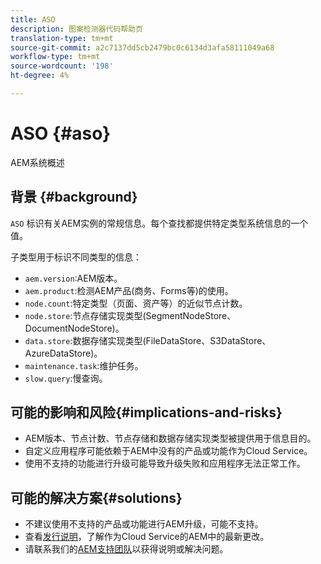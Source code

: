 ```yaml
---
title: ASO
description: 图案检测器代码帮助页
translation-type: tm+mt
source-git-commit: a2c7137dd5cb2479bc0c6134d3afa58111049a68
workflow-type: tm+mt
source-wordcount: '198'
ht-degree: 4%

---
```



# ASO {#aso}

AEM系统概述

## 背景 {#background}

`ASO` 标识有关AEM实例的常规信息。每个查找都提供特定类型系统信息的一个值。

子类型用于标识不同类型的信息：

* `aem.version`:AEM版本。
* `aem.product`:检测AEM产品(商务、Forms等)的使用。
* `node.count`:特定类型（页面、资产等）的近似节点计数。
* `node.store`:节点存储实现类型(SegmentNodeStore、DocumentNodeStore)。
* `data.store`:数据存储实现类型(FileDataStore、S3DataStore、AzureDataStore)。
* `maintenance.task`:维护任务。
* `slow.query`:慢查询。

## 可能的影响和风险{#implications-and-risks}

* AEM版本、节点计数、节点存储和数据存储实现类型被提供用于信息目的。
* 自定义应用程序可能依赖于AEM中没有的产品或功能作为Cloud Service。
* 使用不支持的功能进行升级可能导致升级失败和应用程序无法正常工作。

## 可能的解决方案{#solutions}

* 不建议使用不支持的产品或功能进行AEM升级，可能不支持。
* 查看[发行说明](https://experienceleague.adobe.com/docs/experience-manager-cloud-service/release-notes/release-notes/release-notes-current.html)，了解作为Cloud Service的AEM中的最新更改。
* 请联系我们的[AEM支持团队](https://helpx.adobe.com/enterprise/using/support-for-experience-cloud.html)以获得说明或解决问题。
